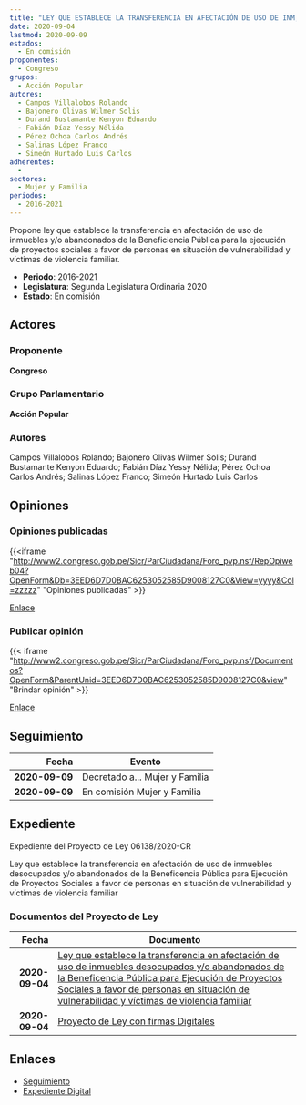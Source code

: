 ```yaml
---
title: "LEY QUE ESTABLECE LA TRANSFERENCIA EN AFECTACIÓN DE USO DE INM,UEBLES DESOCUPADOS Y/O ABANDONADOS DE LA BENEFICIENCIA PÚBLICA PARA EJECUCIÓN DE PROYECTOS SOCIALES A FAVOR DE PERSONAS EN SITUACIÓN DE VULNERABILIDAD Y VÍCTIMAS DE VIOLENCIA FAMILIAR"
date: 2020-09-04
lastmod: 2020-09-09
estados: 
  - En comisión
proponentes: 
  - Congreso
grupos: 
  - Acción Popular
autores: 
  - Campos Villalobos Rolando
  - Bajonero Olivas Wilmer Solis
  - Durand Bustamante Kenyon Eduardo
  - Fabián Díaz Yessy Nélida
  - Pérez Ochoa Carlos Andrés
  - Salinas López Franco
  - Simeón Hurtado Luis Carlos
adherentes: 
  - 
sectores: 
  - Mujer y Familia
periodos: 
  - 2016-2021
---
```


Propone ley que establece la transferencia en afectación de uso de inmuebles y/o abandonados de la Beneficiencia Pública para la ejecución de proyectos sociales a favor de personas en situación de vulnerabilidad y víctimas de violencia familiar.

- **Periodo**: 2016-2021
- **Legislatura**: Segunda Legislatura Ordinaria 2020
- **Estado**: En comisión

## Actores

### Proponente

**Congreso**

### Grupo Parlamentario

**Acción Popular**

### Autores

Campos Villalobos Rolando; Bajonero Olivas Wilmer Solis; Durand Bustamante Kenyon Eduardo; Fabián Díaz Yessy Nélida; Pérez Ochoa Carlos Andrés; Salinas López Franco; Simeón Hurtado Luis Carlos


## Opiniones

### Opiniones publicadas

{{<iframe "http://www2.congreso.gob.pe/Sicr/ParCiudadana/Foro_pvp.nsf/RepOpiweb04?OpenForm&Db=3EED6D7D0BAC6253052585D9008127C0&View=yyyy&Col=zzzzz" "Opiniones publicadas" >}}

[Enlace](http://www2.congreso.gob.pe/Sicr/ParCiudadana/Foro_pvp.nsf/RepOpiweb04?OpenForm&Db=3EED6D7D0BAC6253052585D9008127C0&View=yyyy&Col=zzzzz)
### Publicar opinión

{{< iframe "http://www2.congreso.gob.pe/Sicr/ParCiudadana/Foro_pvp.nsf/Documentos?OpenForm&ParentUnid=3EED6D7D0BAC6253052585D9008127C0&view" "Brindar opinión" >}}

[Enlace](http://www2.congreso.gob.pe/Sicr/ParCiudadana/Foro_pvp.nsf/Documentos?OpenForm&ParentUnid=3EED6D7D0BAC6253052585D9008127C0&view)

## Seguimiento

| Fecha | Evento |
|------:|--------|
| **2020-09-09** | Decretado a... Mujer y Familia|
| **2020-09-09** | En comisión Mujer y Familia|


## Expediente

Expediente del Proyecto de Ley 06138/2020-CR

Ley que establece la transferencia en afectación de uso de inmuebles desocupados y/o abandonados de la Beneficencia Pública para Ejecución de Proyectos Sociales a favor de personas en situación de vulnerabilidad y víctimas de violencia familiar


### Documentos del Proyecto de Ley

| Fecha | Documento |
|------:|--------|
| **2020-09-04** | [Ley que establece la transferencia en afectación de uso de inmuebles desocupados y/o abandonados de la Beneficencia Pública para Ejecución de Proyectos Sociales a favor de personas en situación de vulnerabilidad y víctimas de violencia familiar](http://www.leyes.congreso.gob.pe/Documentos/2016_2021/Proyectos_de_Ley_y_de_Resoluciones_Legislativas/PL06138-20200904.pdf) |
| **2020-09-04** | [Proyecto de Ley con firmas Digitales](http://www.leyes.congreso.gob.pe/Documentos/2016_2021/Proyectos_de_Ley_y_de_Resoluciones_Legislativas/Proyectos_Firmas_digitales/PL06138.pdf) |

## Enlaces 

- [Seguimiento](http://www2.congreso.gob.pehttp://www2.congreso.gob.pe/Sicr/TraDocEstProc/CLProLey2016.nsf/f7fff46988ca05b1052578e100829cc7/30f7f40346a5f421052585da00148ec6?OpenDocument)
- [Expediente Digital](http://www2.congreso.gob.pehttp://www2.congreso.gob.pe/Sicr/TraDocEstProc/CLProLey2016.nsf/f7fff46988ca05b1052578e100829cc7/30f7f40346a5f421052585da00148ec6?OpenDocument&Click=05257FB7005EB655.eb71d0cf91d8294e05256cdf006b5706/$Body/0.1C6C)
